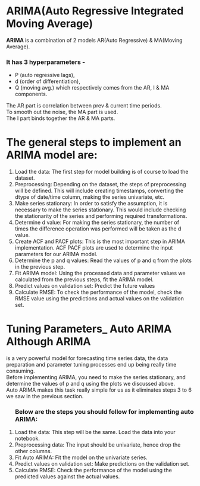 <h1>ARIMA(Auto Regressive Integrated Moving Average)</h1> 
<b>ARIMA </b>is a combination of 2 models AR(Auto Regressive) & MA(Moving Average). <br>
<h3>It has 3 hyperparameters -</h3> 
<ul>
  <li>P (auto regressive lags),</li> <li>d (order of differentiation),</li> <li>Q (moving avg.) which respectively comes from the AR, I & MA components.</li> 
</ul> The AR part is correlation between prev & current time periods. <br>To smooth out the noise, the MA part is used. <br>The I part binds together the AR & MA parts. <h1>The general steps to implement an ARIMA model are:</h1>
<ol> 
  <li> Load the data: The first step for model building is of course to load the dataset. </li> <li> Preprocessing: Depending on the dataset, the steps of preprocessing will be defined. This will include creating timestamps, converting the dtype of date/time column, making the series univariate, etc. </li> <li> Make series stationary: In order to satisfy the assumption, it is necessary to make the series stationary. This would include checking the stationarity of the series and performing required transformations. </li> 
  <li> Determine d value: For making the series stationary, the number of times the difference operation was performed will be taken as the d value. </li> 
  <li> Create ACF and PACF plots: This is the most important step in ARIMA implementation. ACF PACF plots are used to determine the input parameters for our ARIMA model. </li> 
  <li> Determine the p and q values: Read the values of p and q from the plots in the previous step. </li> <li> Fit ARIMA model: Using the processed data and parameter values we calculated from the previous steps, fit the ARIMA model. </li> 
  <li> Predict values on validation set: Predict the future values </li>
  <li> Calculate RMSE: To check the performance of the model, check the RMSE value using the predictions and actual values on the validation set. </li>
</ol>
<h1> Tuning Parameters_ Auto ARIMA Although ARIMA </h1>
is a very powerful model for forecasting time series data, the data preparation and parameter tuning processes end up being really time consuming. <br>
Before implementing ARIMA, you need to make the series stationary, and determine the values of p and q using the plots we discussed above. <br>
Auto ARIMA makes this task really simple for us as it eliminates steps 3 to 6 we saw in the previous section.<br>

<ol> 
  
  <h3>Below are the steps you should follow for implementing auto ARIMA: </h3>
  <li> Load the data: This step will be the same. Load the data into your notebook. </li> 
  <li> Preprocessing data: The input should be univariate, hence drop the other columns. </li>
  <li> Fit Auto ARIMA: Fit the model on the univariate series. </li> 
  <li> Predict values on validation set: Make predictions on the validation set. </li> 
  <li> Calculate RMSE: Check the performance of the model using the predicted values against the actual values. </li> 
</ol>
